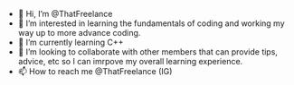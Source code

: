 - 👋 Hi, I’m @ThatFreelance
- 👀 I’m interested in learning the fundamentals of coding and working my way up to more advance coding.
- 🌱 I’m currently learning C++
- 💞️ I’m looking to collaborate with other members that can provide tips, advice, etc so I can imrpove my overall learning experience. 
- 📫 How to reach me @ThatFreelance (IG)

<!---
ThatFreelance/ThatFreelance is a ✨ special ✨ repository because its `README.md` (this file) appears on your GitHub profile.
You can click the Preview link to take a look at your changes.
--->
